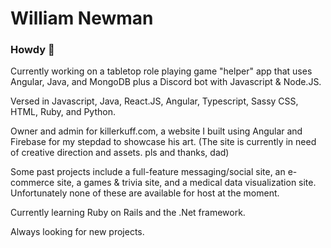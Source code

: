 # William Newman


### Howdy 👋

Currently working on a tabletop role playing game "helper" app that uses Angular, Java, and MongoDB plus a Discord bot with Javascript & Node.JS.

Versed in Javascript, Java, React.JS, Angular, Typescript, Sassy CSS, HTML, Ruby, and Python.

Owner and admin for killerkuff.com, a website I built using Angular and Firebase for my stepdad to showcase his art. (The site is currently in need of creative direction and assets. pls and thanks, dad)

Some past projects include a full-feature messaging/social site, an e-commerce site, a  games & trivia site, and a medical data visualization site. Unfortunately none of these are available for host at the moment.

Currently learning Ruby on Rails and the .Net framework.

Always looking for new projects.
<!--
**william-newman/william-newman** is a ✨ _special_ ✨ repository because its `README.md` (this file) appears on your GitHub profile.

Here are some ideas to get you started:

- 🔭 I’m currently working on ...
- 🌱 I’m currently learning ...
- 👯 I’m looking to collaborate on ...
- 🤔 I’m looking for help with ...
- 💬 Ask me about ...
- 📫 How to reach me: ...
- 😄 Pronouns: ...
- ⚡ Fun fact: ...
-->
